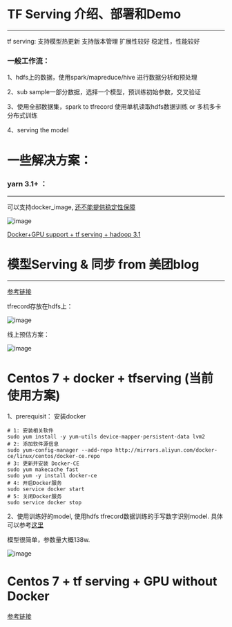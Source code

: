 # TF Serving 介绍、部署和Demo
---

tf serving:
支持模型热更新
支持版本管理
扩展性较好
稳定性，性能较好

### 一般工作流：

1、hdfs上的数据，使用spark/mapreduce/hive 进行数据分析和预处理

2、sub sample一部分数据，选择一个模型，预训练初始参数，交叉验证

3、使用全部数据集，spark to tfrecord 使用单机读取hdfs数据训练 or 多机多卡分布式训练

4、serving the model


# 一些解决方案：

### yarn 3.1+ ： 
---
可以支持docker_image, [还不能提供稳定性保障](https://hadoop.apache.org/docs/r3.1.1/hadoop-yarn/hadoop-yarn-site/DockerContainers.html)

![image](https://github.com/wangruichens/samples/blob/master/distribute/tf/serving/serving.png)

[Docker+GPU support + tf serving + hadoop 3.1](https://community.hortonworks.com/articles/231660/tensorflow-serving-function-as-a-service-faas-with.html)


# 模型Serving & 同步 from 美团blog
---
[参考链接](https://gitbook.cn/books/5b3adc411166b9562e9af3f6/index.html)

tfrecord存放在hdfs上：

![image](https://github.com/wangruichens/samples/blob/master/distribute/tf/serving/meituan1.png)

线上预估方案：

![image](https://github.com/wangruichens/samples/blob/master/distribute/tf/serving/meituan2.png)



# Centos 7 + docker + tfserving (当前使用方案)

1、prerequisit： 安装docker 
```
# 1: 安装相关软件
sudo yum install -y yum-utils device-mapper-persistent-data lvm2
# 2: 添加软件源信息
sudo yum-config-manager --add-repo http://mirrors.aliyun.com/docker-ce/linux/centos/docker-ce.repo
# 3: 更新并安装 Docker-CE
sudo yum makecache fast
sudo yum -y install docker-ce
# 4: 开启Docker服务
sudo service docker start
# 5: 关闭Docker服务
sudo service docker stop
```
2、使用训练好的model, 使用hdfs tfrecord数据训练的手写数字识别model. 具体可以参考[这里](https://github.com/wangruichens/samples/tree/master/distribute/tf/spark_tfrecord)

模型很简单，参数量大概138w.

![image](https://github.com/wangruichens/samples/blob/master/distribute/tf/serving/model_des.png)


# Centos 7 + tf serving + GPU without Docker

[参考链接](https://www.dearcodes.com/index.php/archives/25/)